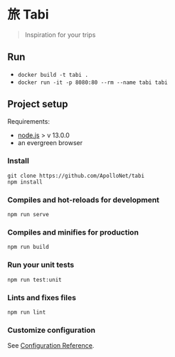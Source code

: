 # 旅 Tabi

> Inspiration for your trips

## Run

- `docker build -t tabi .`
- `docker run -it -p 8080:80 --rm --name tabi tabi`

## Project setup

Requirements: 
- [node.js](https://nodejs.org/en/download/) > v 13.0.0
- an evergreen browser

### Install
```
git clone https://github.com/ApolloNet/tabi
npm install
```

### Compiles and hot-reloads for development
```
npm run serve
```

### Compiles and minifies for production
```
npm run build
```

### Run your unit tests
```
npm run test:unit
```

### Lints and fixes files
```
npm run lint
```

### Customize configuration
See [Configuration Reference](https://cli.vuejs.org/config/).
